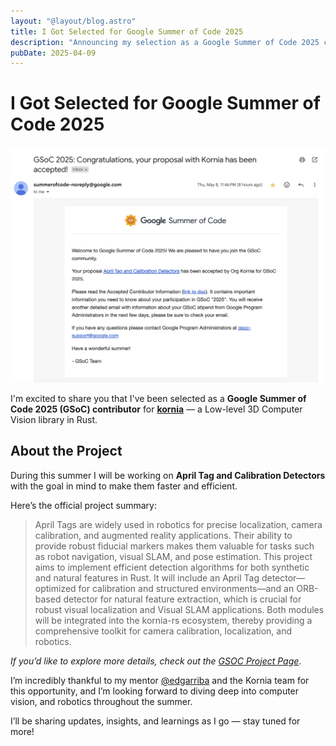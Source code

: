 ```yaml
---
layout: "@layout/blog.astro"
title: I Got Selected for Google Summer of Code 2025
description: "Announcing my selection as a Google Summer of Code 2025 contributor with Kornia, where I’ll be working on April Tag and Calibration Detectors in Rust."
pubDate: 2025-04-09
---
```


# I Got Selected for Google Summer of Code 2025

![GSOC Acceptance Email](../../assets/gsoc-acceptance-2025.png)

I'm excited to share you that I've been selected as a **Google Summer of Code 2025 (GSoC) contributor**
for [**kornia**](https://github.com/kornia/kornia-rs) — a Low-level 3D Computer Vision library in Rust.

## About the Project

During this summer I will be working on **April Tag and Calibration Detectors** with the goal
in mind to make them faster and efficient.

Here’s the official project summary:

> April Tags are widely used in robotics for precise localization, camera calibration,
> and augmented reality applications. Their ability to provide robust fiducial markers
> makes them valuable for tasks such as robot navigation, visual SLAM, and pose
> estimation. This project aims to implement efficient detection algorithms for both
> synthetic and natural features in Rust. It will include an April Tag detector—optimized
> for calibration and structured environments—and an ORB-based detector for natural
> feature extraction, which is crucial for robust visual localization and Visual SLAM
> applications. Both modules will be integrated into the kornia-rs ecosystem, thereby
> providing a comprehensive toolkit for camera calibration, localization, and robotics.

_If you’d like to explore more details, check out the [GSOC Project Page](https://summerofcode.withgoogle.com/programs/2025/projects/GZcYwnPE)_.

I’m incredibly thankful to my mentor [@edgarriba](https://github.com/edgarriba) and the
Kornia team for this opportunity, and I’m looking forward to diving deep into computer
vision, and robotics throughout the summer.

I’ll be sharing updates, insights, and learnings as I go — stay tuned for more!
